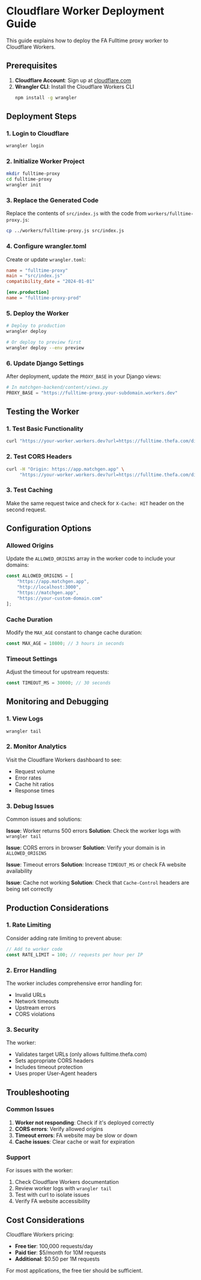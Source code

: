# Cloudflare Worker Deployment Guide

This guide explains how to deploy the FA Fulltime proxy worker to Cloudflare Workers.

## Prerequisites

1. **Cloudflare Account**: Sign up at [cloudflare.com](https://cloudflare.com)
2. **Wrangler CLI**: Install the Cloudflare Workers CLI
   ```bash
   npm install -g wrangler
   ```

## Deployment Steps

### 1. Login to Cloudflare

```bash
wrangler login
```

### 2. Initialize Worker Project

```bash
mkdir fulltime-proxy
cd fulltime-proxy
wrangler init
```

### 3. Replace the Generated Code

Replace the contents of `src/index.js` with the code from `workers/fulltime-proxy.js`:

```bash
cp ../workers/fulltime-proxy.js src/index.js
```

### 4. Configure wrangler.toml

Create or update `wrangler.toml`:

```toml
name = "fulltime-proxy"
main = "src/index.js"
compatibility_date = "2024-01-01"

[env.production]
name = "fulltime-proxy-prod"
```

### 5. Deploy the Worker

```bash
# Deploy to production
wrangler deploy

# Or deploy to preview first
wrangler deploy --env preview
```

### 6. Update Django Settings

After deployment, update the `PROXY_BASE` in your Django views:

```python
# In matchgen-backend/content/views.py
PROXY_BASE = "https://fulltime-proxy.your-subdomain.workers.dev"
```

## Testing the Worker

### 1. Test Basic Functionality

```bash
curl "https://your-worker.workers.dev?url=https://fulltime.thefa.com/displayTeam.html?id=562720767"
```

### 2. Test CORS Headers

```bash
curl -H "Origin: https://app.matchgen.app" \
     "https://your-worker.workers.dev?url=https://fulltime.thefa.com/displayTeam.html?id=562720767"
```

### 3. Test Caching

Make the same request twice and check for `X-Cache: HIT` header on the second request.

## Configuration Options

### Allowed Origins

Update the `ALLOWED_ORIGINS` array in the worker code to include your domains:

```javascript
const ALLOWED_ORIGINS = [
    "https://app.matchgen.app", 
    "http://localhost:3000",
    "https://matchgen.app",
    "https://your-custom-domain.com"
];
```

### Cache Duration

Modify the `MAX_AGE` constant to change cache duration:

```javascript
const MAX_AGE = 10800; // 3 hours in seconds
```

### Timeout Settings

Adjust the timeout for upstream requests:

```javascript
const TIMEOUT_MS = 30000; // 30 seconds
```

## Monitoring and Debugging

### 1. View Logs

```bash
wrangler tail
```

### 2. Monitor Analytics

Visit the Cloudflare Workers dashboard to see:
- Request volume
- Error rates
- Cache hit ratios
- Response times

### 3. Debug Issues

Common issues and solutions:

**Issue**: Worker returns 500 errors
**Solution**: Check the worker logs with `wrangler tail`

**Issue**: CORS errors in browser
**Solution**: Verify your domain is in `ALLOWED_ORIGINS`

**Issue**: Timeout errors
**Solution**: Increase `TIMEOUT_MS` or check FA website availability

**Issue**: Cache not working
**Solution**: Check that `Cache-Control` headers are being set correctly

## Production Considerations

### 1. Rate Limiting

Consider adding rate limiting to prevent abuse:

```javascript
// Add to worker code
const RATE_LIMIT = 100; // requests per hour per IP
```

### 2. Error Handling

The worker includes comprehensive error handling for:
- Invalid URLs
- Network timeouts
- Upstream errors
- CORS violations

### 3. Security

The worker:
- Validates target URLs (only allows fulltime.thefa.com)
- Sets appropriate CORS headers
- Includes timeout protection
- Uses proper User-Agent headers

## Troubleshooting

### Common Issues

1. **Worker not responding**: Check if it's deployed correctly
2. **CORS errors**: Verify allowed origins
3. **Timeout errors**: FA website may be slow or down
4. **Cache issues**: Clear cache or wait for expiration

### Support

For issues with the worker:
1. Check Cloudflare Workers documentation
2. Review worker logs with `wrangler tail`
3. Test with curl to isolate issues
4. Verify FA website accessibility

## Cost Considerations

Cloudflare Workers pricing:
- **Free tier**: 100,000 requests/day
- **Paid tier**: $5/month for 10M requests
- **Additional**: $0.50 per 1M requests

For most applications, the free tier should be sufficient.
